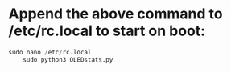 # Append the above command to /etc/rc.local to start on boot:
```python
sudo nano /etc/rc.local
	sudo python3 OLEDstats.py
```
